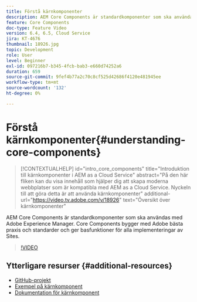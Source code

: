```yaml
---
title: Förstå kärnkomponenter
description: AEM Core Components är standardkomponenter som ska användas med Adobe Experience Manager. Core Components bygger med Adobe bästa praxis och standarder och ger basfunktioner för alla implementeringar av Sites.
feature: Core Components
doc-type: Feature Video
version: 6.4, 6.5, Cloud Service
jira: KT-4676
thumbnail: 18926.jpg
topic: Development
role: User
level: Beginner
exl-id: 097216b7-b345-4fcb-bab3-e660d74252a6
duration: 659
source-git-commit: 9fef4b77a2c70c8cf525d42686f4120e481945ee
workflow-type: tm+mt
source-wordcount: '132'
ht-degree: 0%

---
```


# Förstå kärnkomponenter{#understanding-core-components}

>[!CONTEXTUALHELP]
>id="intro_core_components"
>title="Introduktion till kärnkomponenter i AEM as a Cloud Service"
>abstract="På den här fliken kan du visa innehåll som hjälper dig att skapa moderna webbplatser som är kompatibla med AEM as a Cloud Service. Nyckeln till att göra detta är att använda kärnkomponenter"
>additional-url="https://video.tv.adobe.com/v/18926" text="Översikt över kärnkomponenter"

AEM Core Components är standardkomponenter som ska användas med Adobe Experience Manager. Core Components bygger med Adobe bästa praxis och standarder och ger basfunktioner för alla implementeringar av Sites.

>[!VIDEO](https://video.tv.adobe.com/v/18926?quality=12&learn=on)

## Ytterligare resurser {#additional-resources}

* [GitHub-projekt](https://github.com/adobe/aem-core-wcm-components)
* [Exempel på kärnkomponent](https://www.aemcomponents.dev/)
* [Dokumentation för kärnkomponent](https://experienceleague.adobe.com/docs/experience-manager-core-components/using/introduction.html)
